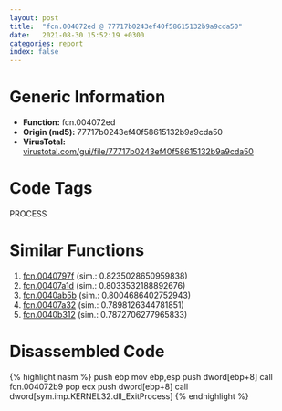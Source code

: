 ```yaml
---
layout: post
title:  "fcn.004072ed @ 77717b0243ef40f58615132b9a9cda50"
date:   2021-08-30 15:52:19 +0300
categories: report
index: false
---
```


# Generic Information
- **Function:** fcn.004072ed
- **Origin (md5):** 77717b0243ef40f58615132b9a9cda50
- **VirusTotal:** [virustotal.com/gui/file/77717b0243ef40f58615132b9a9cda50][virustotal_ref]

# Code Tags
<span class="tag" id="PROCESS">PROCESS</span>


# Similar Functions

1. [fcn.0040797f][similar_1_ref] (sim.: 0.8235028650959838)
2. [fcn.00407a1d][similar_2_ref] (sim.: 0.8033532188892676)
3. [fcn.0040ab5b][similar_3_ref] (sim.: 0.8004686402752943)
4. [fcn.00407a32][similar_4_ref] (sim.: 0.7898126344781851)
5. [fcn.0040b312][similar_5_ref] (sim.: 0.7872706277965833)


# Disassembled Code

{% highlight nasm %}
push ebp
mov ebp,esp
push dword[ebp+8]
call fcn.004072b9
pop ecx
push dword[ebp+8]
call dword[sym.imp.KERNEL32.dll_ExitProcess]
{% endhighlight %}


[similar_1_ref]: /report/fcn.0040797f@513a8bfcd5da1a9aee6dd942ecac565e
[similar_2_ref]: /report/fcn.00407a1d@451ddfcc92b1bb3ecaf608812dc38f69
[similar_3_ref]: /report/fcn.0040ab5b@d79e4735d09cd3e3c55bd930ee7a7bf7
[similar_4_ref]: /report/fcn.00407a32@61a87c9dd8afa91b0d188f5b18051873
[similar_5_ref]: /report/fcn.0040b312@d8e81b230e51671f65a4a8e6ababe01d
[virustotal_ref]: https://www.virustotal.com/gui/file/77717b0243ef40f58615132b9a9cda50